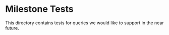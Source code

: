 # Milestone Tests
This directory contains tests for queries we would like to support in the near future.
